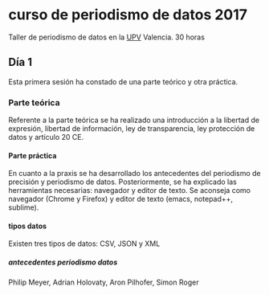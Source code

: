 # curso de periodismo de datos 2017
Taller de periodismo de datos en la [UPV](https//http://www.upv.es/) Valencia. 30 horas
## Día 1
Esta primera sesión ha constado de una parte teórico y otra práctica. 
### Parte teórica
Referente a la parte teórica se ha realizado una introducción a la libertad de expresión, libertad de información, ley de transparencia, ley protección de datos y artículo 20 CE.
#### Parte práctica
En cuanto a la praxis se ha desarrollado los antecedentes del periodismo de precisión y periodismo de datos. Posteriormente, se ha explicado las herramientas necesarias: navegador y editor de texto. Se aconseja como navegador (Chrome y Firefox) y editor de texto (emacs, notepad++, sublime). 
#### tipos datos
Existen tres tipos de datos: CSV, JSON y XML
##### antecedentes periodismo datos
Philip Meyer, Adrian Holovaty, Aron Pilhofer, Simon Roger
